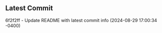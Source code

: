 
## Latest Commit
6f2f2ff - Update README with latest commit info (2024-08-29 17:00:34 -0400) <Yunxi-Zhou>
